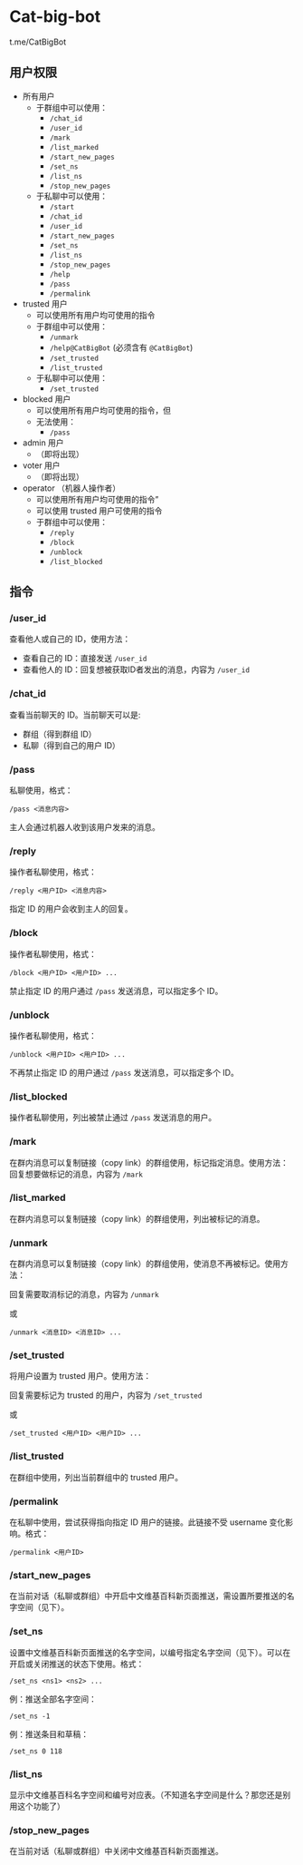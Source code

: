 # Cat-big-bot
t.me/CatBigBot

## 用户权限
* 所有用户
    * 于群组中可以使用：
        * `/chat_id`
        * `/user_id`
        * `/mark`
        * `/list_marked`
        * `/start_new_pages`
        * `/set_ns`
        * `/list_ns`
        * `/stop_new_pages`
    * 于私聊中可以使用：
        * `/start`
        * `/chat_id`
        * `/user_id`
        * `/start_new_pages`
        * `/set_ns`
        * `/list_ns`
        * `/stop_new_pages`
        * `/help`
        * `/pass`
        * `/permalink`
* trusted 用户
    * 可以使用所有用户均可使用的指令
    * 于群组中可以使用：
        * `/unmark`
        * `/help@CatBigBot` (必须含有 `@CatBigBot`)
        * `/set_trusted`
        * `/list_trusted`
    * 于私聊中可以使用：
        * `/set_trusted`
* blocked 用户
    * 可以使用所有用户均可使用的指令，但
    * 无法使用：
        * `/pass`
* admin 用户
    * （即将出现）
* voter 用户
    * （即将出现）
* operator （机器人操作者）
    * 可以使用所有用户均可使用的指令”
    * 可以使用 trusted 用户可使用的指令
    * 于群组中可以使用：
        * `/reply`
        * `/block`
        * `/unblock`
        * `/list_blocked`

## 指令

### /user_id

查看他人或自己的 ID，使用方法：

* 查看自己的 ID：直接发送 `/user_id`
* 查看他人的 ID：回复想被获取ID者发出的消息，内容为 `/user_id`

### /chat_id

查看当前聊天的 ID。当前聊天可以是:

* 群组（得到群组 ID）
* 私聊（得到自己的用户 ID）

### /pass

私聊使用，格式：

```
/pass <消息内容>
```

主人会通过机器人收到该用户发来的消息。

### /reply
操作者私聊使用，格式：

```
/reply <用户ID> <消息内容>
```

指定 ID 的用户会收到主人的回复。

### /block

操作者私聊使用，格式：

```
/block <用户ID> <用户ID> ...
```

禁止指定 ID 的用户通过 `/pass` 发送消息，可以指定多个 ID。

### /unblock

操作者私聊使用，格式：

```
/unblock <用户ID> <用户ID> ...
```

不再禁止指定 ID 的用户通过 `/pass` 发送消息，可以指定多个 ID。

### /list_blocked

操作者私聊使用，列出被禁止通过 `/pass` 发送消息的用户。

### /mark

在群内消息可以复制链接（copy link）的群组使用，标记指定消息。使用方法：回复想要做标记的消息，内容为 `/mark`

### /list_marked

在群内消息可以复制链接（copy link）的群组使用，列出被标记的消息。

### /unmark

在群内消息可以复制链接（copy link）的群组使用，使消息不再被标记。使用方法：

回复需要取消标记的消息，内容为 `/unmark`

或

```
/unmark <消息ID> <消息ID> ...
```

### /set_trusted

将用户设置为 trusted 用户。使用方法：

回复需要标记为 trusted 的用户，内容为 `/set_trusted`

或

```
/set_trusted <用户ID> <用户ID> ...
```

### /list_trusted

在群组中使用，列出当前群组中的 trusted 用户。

### /permalink

在私聊中使用，尝试获得指向指定 ID 用户的链接。此链接不受 username 变化影响。格式：

```
/permalink <用户ID>
```

### /start_new_pages

在当前对话（私聊或群组）中开启中文维基百科新页面推送，需设置所要推送的名字空间（见下）。

### /set_ns

设置中文维基百科新页面推送的名字空间，以编号指定名字空间（见下）。可以在开启或关闭推送的状态下使用。格式：

```
/set_ns <ns1> <ns2> ...
```

例：推送全部名字空间：

```
/set_ns -1
```

例：推送条目和草稿：

```
/set_ns 0 118
```

### /list_ns

显示中文维基百科名字空间和编号对应表。（不知道名字空间是什么？那您还是别用这个功能了）

### /stop_new_pages

在当前对话（私聊或群组）中关闭中文维基百科新页面推送。
